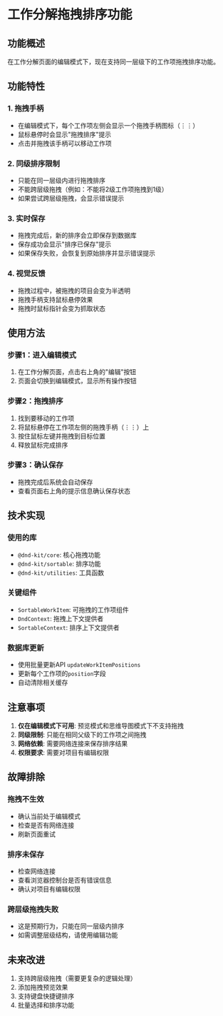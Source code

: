 # 工作分解拖拽排序功能

## 功能概述

在工作分解页面的编辑模式下，现在支持同一层级下的工作项拖拽排序功能。

## 功能特性

### 1. 拖拽手柄
- 在编辑模式下，每个工作项左侧会显示一个拖拽手柄图标（⋮⋮）
- 鼠标悬停时会显示"拖拽排序"提示
- 点击并拖拽该手柄可以移动工作项

### 2. 同级排序限制
- 只能在同一层级内进行拖拽排序
- 不能跨层级拖拽（例如：不能将2级工作项拖拽到1级）
- 如果尝试跨层级拖拽，会显示错误提示

### 3. 实时保存
- 拖拽完成后，新的排序会立即保存到数据库
- 保存成功会显示"排序已保存"提示
- 如果保存失败，会恢复到原始排序并显示错误提示

### 4. 视觉反馈
- 拖拽过程中，被拖拽的项目会变为半透明
- 拖拽手柄支持鼠标悬停效果
- 拖拽时鼠标指针会变为抓取状态

## 使用方法

### 步骤1：进入编辑模式
1. 在工作分解页面，点击右上角的"编辑"按钮
2. 页面会切换到编辑模式，显示所有操作按钮

### 步骤2：拖拽排序
1. 找到要移动的工作项
2. 将鼠标悬停在工作项左侧的拖拽手柄（⋮⋮）上
3. 按住鼠标左键并拖拽到目标位置
4. 释放鼠标完成排序

### 步骤3：确认保存
- 拖拽完成后系统会自动保存
- 查看页面右上角的提示信息确认保存状态

## 技术实现

### 使用的库
- `@dnd-kit/core`: 核心拖拽功能
- `@dnd-kit/sortable`: 排序功能
- `@dnd-kit/utilities`: 工具函数

### 关键组件
- `SortableWorkItem`: 可拖拽的工作项组件
- `DndContext`: 拖拽上下文提供者
- `SortableContext`: 排序上下文提供者

### 数据库更新
- 使用批量更新API `updateWorkItemPositions`
- 更新每个工作项的`position`字段
- 自动清除相关缓存

## 注意事项

1. **仅在编辑模式下可用**: 预览模式和思维导图模式下不支持拖拽
2. **同级限制**: 只能在相同父级下的工作项之间拖拽
3. **网络依赖**: 需要网络连接来保存排序结果
4. **权限要求**: 需要对项目有编辑权限

## 故障排除

### 拖拽不生效
- 确认当前处于编辑模式
- 检查是否有网络连接
- 刷新页面重试

### 排序未保存
- 检查网络连接
- 查看浏览器控制台是否有错误信息
- 确认对项目有编辑权限

### 跨层级拖拽失败
- 这是预期行为，只能在同一层级内排序
- 如需调整层级结构，请使用编辑功能

## 未来改进

1. 支持跨层级拖拽（需要更复杂的逻辑处理）
2. 添加拖拽预览效果
3. 支持键盘快捷键排序
4. 批量选择和排序功能
